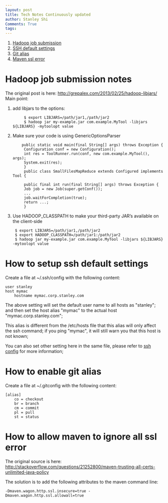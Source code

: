 ```yaml
---
layout: post
title: Tech Notes Continuously updated
author: Stanley Shi
Comments: True
tags: 
---
```


1. [Hadoop job submission](#hadoop-job-submission-notes)
2. [SSH default settings](#how-to-setup-ssh-default-settings)
2. [Git alias](#how-to-enable-git-alias)
3. [Maven ssl error](#how-to-allow-maven-to-ignore-all-ssl-error)

Hadoop job submission notes
===========================

The original post is here: http://grepalex.com/2013/02/25/hadoop-libjars/
Main point:

1. add libjars to the options:

            $ export LIBJARS=/path/jar1,/path/jar2
            $ hadoop jar my-example.jar com.example.MyTool -libjars ${LIBJARS} -mytoolopt value

2. Make sure your code is using GenericOptionsParser

           public static void main(final String[] args) throws Exception {
            Configuration conf = new Configuration();
            int res = ToolRunner.run(conf, new com.example.MyTool(), args);
            System.exit(res);
            }
            public class SmallFilesMapReduce extends Configured implements Tool {
     
            public final int run(final String[] args) throws Exception {
            Job job = new Job(super.getConf());
            ...
            job.waitForCompletion(true);
            return ...;
            }
          

3. Use HADOOP_CLASSPATH to make your third-party JAR’s available on the client-side

        $ export LIBJARS=/path/jar1,/path/jar2
        $ export HADOOP_CLASSPATH=/path/jar1:/path/jar2
        $ hadoop jar my-example.jar com.example.MyTool -libjars ${LIBJARS} -mytoolopt value

How to setup ssh default settings
=================================

Create a file at ~/.ssh/config with the following content:

    user stanley
    host mymac
        hostname mymac.corp.stanley.com
        

The above setting will set the default user name to all hosts as "stanley"; and then set the host alias "mymac" to the actual host "mymac.corp.stanley.com";

This alias is different from the /etc/hosts file that this alias will only affect the ssh command; if you ping "mymac", it will still warn you that this host is not known;

You can also set other setting here in the same file, please refer to [ssh config](http://linux.die.net/man/5/ssh_config) for more information;

How to enable git alias
=======================

Create a file at ~/.gitconfig with the following content:

    [alias]
        co = checkout
        br = branch
        cm = commit
        pl = pull
        st = status


How to allow maven to ignore all ssl error
==========================================

The original source is here: http://stackoverflow.com/questions/21252800/maven-trusting-all-certs-unlimited-java-policy

The solution is to add the following attributes to the maven command line: 

    -Dmaven.wagon.http.ssl.insecure=true -Dmaven.wagon.http.ssl.allowall=true
  
